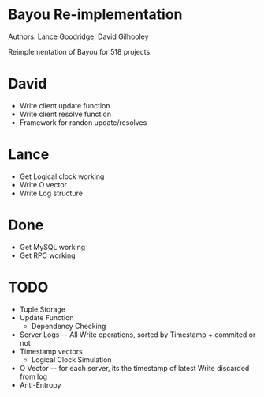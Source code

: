 # Bayou Re-implementation

Authors: Lance Goodridge, David Gilhooley

Reimplementation of Bayou for 518 projects.

# David 

* Write client update function
* Write client resolve function
* Framework for randon update/resolves

# Lance 

* Get Logical clock working
* Write O vector
* Write Log structure

# Done

* Get MySQL working
* Get RPC working

# TODO

* Tuple Storage 
* Update Function
    * Dependency Checking 
* Server Logs -- All Write operations, sorted by Timestamp + commited or not
* Timestamp vectors
    * Logical Clock Simulation
* O Vector -- for each server, its the timestamp of latest Write discarded from log
* Anti-Entropy

